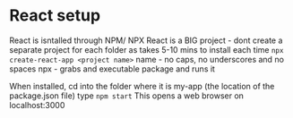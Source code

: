 # React setup

React is isntalled through NPM/ NPX
React is a BIG project - dont create a separate project for each folder as takes 5-10 mins to install each time
`npx create-react-app <project name>`
name - no caps, no underscores and no spaces
npx - grabs and executable package and runs it

When installed, cd into the folder where it is my-app (the location of the package.json file)
type `npm start`
This opens a web browser on localhost:3000